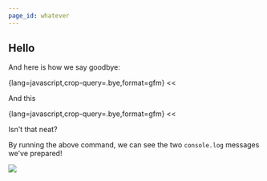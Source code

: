 ```yaml
---
page_id: whatever
---
```


## Hello

And here is how we say goodbye:

{lang=javascript,crop-query=.bye,format=gfm}
<<[](../examples/basics.js)

And this

{lang=javascript,crop-query=.bye,format=gfm}
<<[](./basics.js)

Isn't that neat?

By running the above command, we can see the two `console.log` messages we've prepared!

![](../../public/assets/node_index.png)
